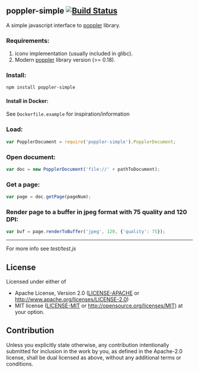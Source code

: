 ## poppler-simple [![Build Status](https://travis-ci.org/blackbeam/poppler-simple.svg)](https://travis-ci.org/blackbeam/poppler-simple)
A simple javascript interface to [poppler](http://poppler.freedesktop.org/) library.

### Requirements:
1. iconv implementation (usually included in glibc).
2. Modern [poppler](http://poppler.freedesktop.org/) library version (>= 0.18).

### Install:
```bash
npm install poppler-simple
```

#### Install in Docker:
See `Dockerfile.example` for inspiration/information

### Load:
```javascript
var PopplerDocument = require('poppler-simple').PopplerDocument;
```

### Open document:
```javascript
var doc = new PopplerDocument('file://' + pathToDocument);
```

### Get a page:
```javascript
var page = doc.getPage(pageNum);
```

### Render page to a buffer in jpeg format with 75 quality and 120 DPI:
```javascript
var buf = page.renderToBuffer('jpeg', 120, {'quality': 75});
```


***
For more info see _test/test.js_

## License

Licensed under either of
 * Apache License, Version 2.0 ([LICENSE-APACHE](LICENSE-APACHE) or http://www.apache.org/licenses/LICENSE-2.0)
 * MIT license ([LICENSE-MIT](LICENSE-MIT) or http://opensource.org/licenses/MIT)
at your option.

## Contribution

Unless you explicitly state otherwise, any contribution intentionally submitted
for inclusion in the work by you, as defined in the Apache-2.0 license, shall be dual licensed as above, without any
additional terms or conditions.

